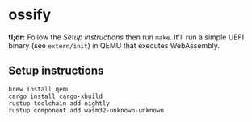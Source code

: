 # ossify

**tl;dr:** Follow the _Setup instructions_ then run `make`. It'll run a simple UEFI binary (see `extern/init`) in QEMU that executes WebAssembly.

## Setup instructions

```
brew install qemu
cargo install cargo-xbuild
rustup toolchain add nightly
rustup component add wasm32-unknown-unknown
```